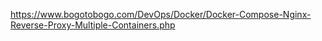 https://www.bogotobogo.com/DevOps/Docker/Docker-Compose-Nginx-Reverse-Proxy-Multiple-Containers.php

